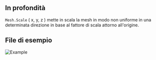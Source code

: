 ## In profondità
`Mesh.Scale` ( x, y, z ) mette in scala la mesh in modo non uniforme in una determinata direzione in base al fattore di scala attorno all'origine.

## File di esempio

![Example](./Autodesk.DesignScript.Geometry.Mesh.Scale(mesh,%20x,%20y,%20z)_img.jpg)
